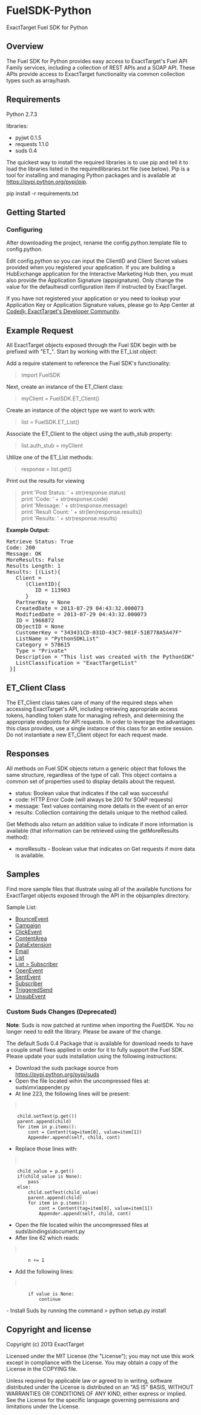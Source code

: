 FuelSDK-Python
============

ExactTarget Fuel SDK for Python

## Overview ##
The Fuel SDK for Python provides easy access to ExactTarget's Fuel API Family services, including a collection of REST APIs and a SOAP API. These APIs provide access to ExactTarget functionality via common collection types such as array/hash. 

## Requirements ##
Python 2.7.3

libraries:

- pyjwt 0.1.5
- requests 1.1.0
- suds 0.4

The quickest way to install the required libraries is to use pip and tell it to load the libraries listed in the requiredlibraries.txt file (see below). Pip is a tool for installing and managing Python packages and is available at https://pypi.python.org/pypi/pip.

pip install -r requirements.txt


## Getting Started ##

### Configuring ###
After downloading the project, rename the config.python.template file to config.python. 

Edit config.python so you can input the ClientID and Client Secret values provided when you registered your application. If you are building a HubExchange application for the Interactive Marketing Hub then, you must also provide the Application Signature (appsignature).  Only change the value for the defaultwsdl configuration item if instructed by ExactTarget.

If you have not registered your application or you need to lookup your Application Key or Application Signature values, please go to App Center at [Code@: ExactTarget's Developer Community](http://code.exacttarget.com/appcenter "Code@ App Center").

## Example Request ##
All ExactTarget objects exposed through the Fuel SDK begin with be prefixed with "ET\_".  Start by working with the ET_List object:

Add a require statement to reference the Fuel SDK's functionality:
> import FuelSDK

Next, create an instance of the ET_Client class:
> myClient = FuelSDK.ET_Client()

Create an instance of the object type we want to work with:
> list = FuelSDK.ET_List()

Associate the ET_Client to the object using the auth_stub property:
> list.auth_stub = myClient

Utilize one of the ET_List methods:
> response = list.get()

Print out the results for viewing
> print 'Post Status: ' + str(response.status) <br />
print 'Code: ' + str(response.code) <br />
print 'Message: ' + str(response.message) <br />
print 'Result Count: ' + str(len(response.results)) <br />
print 'Results: ' + str(response.results)


**Example Output:**

<pre>
Retrieve Status: True
Code: 200
Message: OK
MoreResults: False
Results Length: 1
Results: [(List){
   Client =
      (ClientID){
         ID = 113903
      }
   PartnerKey = None
   CreatedDate = 2013-07-29 04:43:32.000073
   ModifiedDate = 2013-07-29 04:43:32.000073
   ID = 1966872
   ObjectID = None
   CustomerKey = "343431CD-031D-43C7-981F-51B778A5A47F"
   ListName = "PythonSDKList"
   Category = 578615
   Type = "Private"
   Description = "This list was created with the PythonSDK"
   ListClassification = "ExactTargetList"
 }]
</pre>

## ET\_Client Class ##

The ET\_Client class takes care of many of the required steps when accessing ExactTarget's API, including retrieving appropriate access tokens, handling token state for managing refresh, and determining the appropriate endpoints for API requests.  In order to leverage the advantages this class provides, use a single instance of this class for an entire session.  Do not instantiate a new ET_Client object for each request made. 

## Responses ##
All methods on Fuel SDK objects return a generic object that follows the same structure, regardless of the type of call.  This object contains a common set of properties used to display details about the request.

- status: Boolean value that indicates if the call was successful
- code: HTTP Error Code (will always be 200 for SOAP requests)
- message: Text values containing more details in the event of an error
- results: Collection containing the details unique to the method called. 

Get Methods also return an addition value to indicate if more information is available (that information can be retrieved using the getMoreResults method):

 - moreResults - Boolean value that indicates on Get requests if more data is available. 


## Samples ##
Find more sample files that illustrate using all of the available functions for ExactTarget objects exposed through the API in the objsamples directory. 

Sample List:

 - [BounceEvent](https://github.com/ExactTarget/FuelSDK-Python/blob/master/objsamples/sample_bounceevent.py)
 - [Campaign](https://github.com/ExactTarget/FuelSDK-Python/blob/master/objsamples/sample_campaign.py)
 - [ClickEvent](https://github.com/ExactTarget/FuelSDK-Python/blob/master/objsamples/sample_clickevent.py)
 - [ContentArea](https://github.com/ExactTarget/FuelSDK-Python/blob/master/objsamples/sample_contentarea.py)
 - [DataExtension](https://github.com/ExactTarget/FuelSDK-Python/blob/master/objsamples/sample_dataextension.py)
 - [Email](https://github.com/ExactTarget/FuelSDK-Python/blob/master/objsamples/sample_email.py)
 - [List](https://github.com/ExactTarget/FuelSDK-Python/blob/master/objsamples/sample_list.py)
 - [List > Subscriber](https://github.com/ExactTarget/FuelSDK-Python/blob/master/objsamples/sample_subscriber.py)
 - [OpenEvent](https://github.com/ExactTarget/FuelSDK-Python/blob/master/objsamples/sample_openevent.py)
 - [SentEvent](https://github.com/ExactTarget/FuelSDK-Python/blob/master/objsamples/sample_sentevent.py)
 - [Subscriber](https://github.com/ExactTarget/FuelSDK-Python/blob/master/objsamples/sample_subscriber.py)
 - [TriggeredSend](https://github.com/ExactTarget/FuelSDK-Python/blob/master/objsamples/sample_triggeredsend.py)
 - [UnsubEvent](https://github.com/ExactTarget/FuelSDK-Python/blob/master/objsamples/sample_unsubevent.py)

### Custom Suds Changes (Deprecated) ###

**Note**: Suds is now patched at runtime when importing the FuelSDK. You no longer need to edit the library. Please be aware of the change.

The default Suds 0.4 Package that is available for download needs to have a couple small fixes applied in order for it to fully support the Fuel SDK. Please update your suds installation using the following instructions:

- Download the suds package source from https://pypi.python.org/pypi/suds
- Open the file located wihin the uncompressed files at: suds\mx\appender.py
- At line 223, the following lines will be present:
><pre>
        child.setText(p.get())
        parent.append(child)
        for item in p.items():
            cont = Content(tag=item[0], value=item[1])
            Appender.append(self, child, cont)
</pre>

- Replace those lines with:
><pre>
        child_value = p.get()
        if(child_value is None):
            pass
        else:
            child.setText(child_value)
            parent.append(child)
            for item in p.items():
                cont = Content(tag=item[0], value=item[1])
                Appender.append(self, child, cont)

</pre>

- Open the file located wihin the uncompressed files at suds\bindings\document.py
- After line 62 which reads:
><pre>
            n += 1
</pre>

- Add the following lines: 
><pre>
            if value is None:
                continue
</pre>
- Install Suds by running the command
> python setup.py install

## Copyright and license ##
Copyright (c) 2013 ExactTarget

Licensed under the MIT License (the "License"); you may not use this work except in compliance with the License. You may obtain a copy of the License in the COPYING file.

Unless required by applicable law or agreed to in writing, software distributed under the License is distributed on an "AS IS" BASIS, WITHOUT WARRANTIES OR CONDITIONS OF ANY KIND, either express or implied. See the License for the specific language governing permissions and limitations under the License.

 



